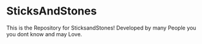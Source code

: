 SticksAndStones
===============

This is the Repository for SticksandStones! Developed by many People you you dont know and may Love.

